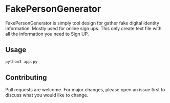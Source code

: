 # FakePersonGenerator

FakePersonGenerator is simply tool design for gather fake digital identity information. Mostly used for online sign ups. This only create text file with all the information you need to Sign UP.

## Usage

```bash
python3 app.py
```

## Contributing
Pull requests are welcome. For major changes, please open an issue first to discuss what you would like to change.

